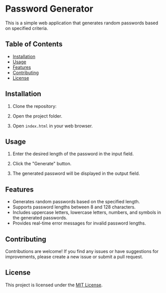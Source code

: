 # Password Generator

This is a simple web application that generates random passwords based on specified criteria.

## Table of Contents

- [Installation](#installation)
- [Usage](#usage)
- [Features](#features)
- [Contributing](#contributing)
- [License](#license)

## Installation

1. Clone the repository:


2. Open the project folder.

3. Open `index.html` in your web browser.

## Usage

1. Enter the desired length of the password in the input field.

2. Click the "Generate" button.

3. The generated password will be displayed in the output field.

## Features

- Generates random passwords based on the specified length.
- Supports password lengths between 8 and 128 characters.
- Includes uppercase letters, lowercase letters, numbers, and symbols in the generated passwords.
- Provides real-time error messages for invalid password lengths.

## Contributing

Contributions are welcome! If you find any issues or have suggestions for improvements, please create a new issue or submit a pull request.

## License

This project is licensed under the [MIT License](LICENSE).
